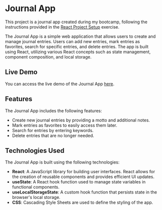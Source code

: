 # Journal App

This project is a journal app created during my bootcamp, following the instructions provided in the [React Project Setup](https://github.com/neuefische/web-exercises/tree/main/sessions/react-project-setup/journal-app) exercise.

The Journal App is a simple web application that allows users to create and manage journal entries. Users can add new entries, mark entries as favorites, search for specific entries, and delete entries. The app is built using React, utilizing various React concepts such as state management, component composition, and local storage.

## Live Demo

You can access the live demo of the Journal App [here](https://journal-app-a9ya.vercel.app/).

## Features

The Journal App includes the following features:

- Create new journal entries by providing a motto and additional notes.
- Mark entries as favorites to easily access them later.
- Search for entries by entering keywords.
- Delete entries that are no longer needed.

## Technologies Used

The Journal App is built using the following technologies:

- **React**: A JavaScript library for building user interfaces. React allows for the creation of reusable components and provides efficient UI updates.
- **useState**: A React hook function used to manage state variables in functional components.
- **useLocalStorageState**: A custom hook function that persists state in the browser's local storage.
- **CSS**: Cascading Style Sheets are used to define the styling of the app.

